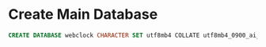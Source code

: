 # Create Main Database 

```sql
CREATE DATABASE webclock CHARACTER SET utf8mb4 COLLATE utf8mb4_0900_ai_ci;
```
